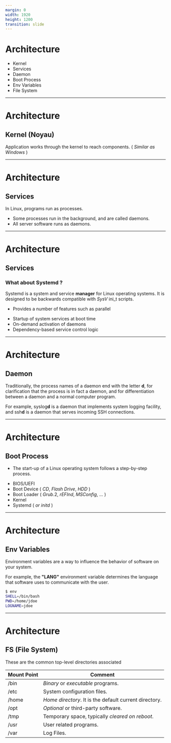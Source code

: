 ```yaml
---
margin: 0
width: 1920
height: 1200
transition: slide
---
```

<!-- .slide: data-auto-animate -->
# Architecture

+ Kernel
+ Services
+ Daemon
+ Boot Process
+ Env Variables
+ File System

---
<!-- .slide: data-auto-animate -->
# Architecture
## Kernel (Noyau)

Application works through the kernel to reach components.
( _Similar as Windows_ )

---
<!-- .slide: data-auto-animate -->
# Architecture
## Services

In Linux, programs run as processes.
+ Some processes run in the background, and are called daemons.
+ All server software runs as daemons.

---
<!-- .slide: data-auto-animate -->
# Architecture
## Services

### What about Systemd ?

Systemd is a system and service **manager** for Linux operating systems.
It is designed to be backwards compatible with _SysV_ ini_t scripts.

- Provides a number of features such as parallel
+ Startup of system services at boot time
+ On-demand activation of daemons
+ Dependency-based service control logic

---
<!-- .slide: data-auto-animate -->
# Architecture
## Daemon

Traditionally, the process names of a daemon end with the letter **d**, for clarification that the process is in fact a daemon, and for differentiation between a daemon and a normal computer program.

For example, syslog**d** is a daemon that implements system logging facility, and ssh**d** is a daemon that serves incoming SSH connections.

---
<!-- .slide: data-auto-animate -->
# Architecture
## Boot Process

- The start-up of a Linux operating system follows a step-by-step process.
+ BIOS/UEFI
+ Boot Device ( *CD*, *Flash Drive*, *HDD* )
+ Boot Loader ( *Grub*.2, *rEFInd*, *MSConfig*, ... )
+ Kernel
+ Systemd ( _or initd_ )

---
<!-- .slide: data-auto-animate -->
# Architecture
## Env Variables

Environment variables are a way to influence the behavior of software on your system.

For example, the **"LANG"** environment variable  determines the language that software uses to communicate with the user.

```bash
$ env
SHELL=/bin/bash
PWD=/home/jdoe
LOGNAME=jdoe
```

---
<!-- .slide: data-auto-animate -->
# Architecture
## FS (File System)

These are the common top-level directories associated

| Mount Point | Comment                                                 |
| ----------- | ------------------------------------------------------- |
| /bin        | *Binary* or *executable* programs.                          |
| /etc        | System configuration files.                             |
| /home       | *Home directory*. It is the default current directory.    |
| /opt        | _Optional_ or third-party software.                       |
| /tmp        | Temporary space, typically _cleared on reboot_.           |
| /usr        | User related programs.                                  |
| /var        | Log Files.                                              |
